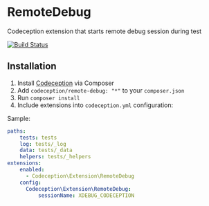RemoteDebug
=======================

Codeception extension that starts remote debug session during test

[![Build Status](https://secure.travis-ci.org/tiger-seo/codeception-remotedebug.png?branch=master)](http://travis-ci.org/tiger-seo/codeception-remotedebug)

## Installation

1. Install [Codeception](http://codeception.com) via Composer
2. Add `codeception/remote-debug: "*"` to your `composer.json`
3. Run `composer install`
4. Include extensions into `codeception.yml` configuration:

Sample:

``` yaml
paths:
    tests: tests
    log: tests/_log
    data: tests/_data
    helpers: tests/_helpers
extensions:
    enabled:
      - Codeception\Extension\RemoteDebug
    config:
      Codeception\Extension\RemoteDebug:
          sessionName: XDEBUG_CODECEPTION
```
